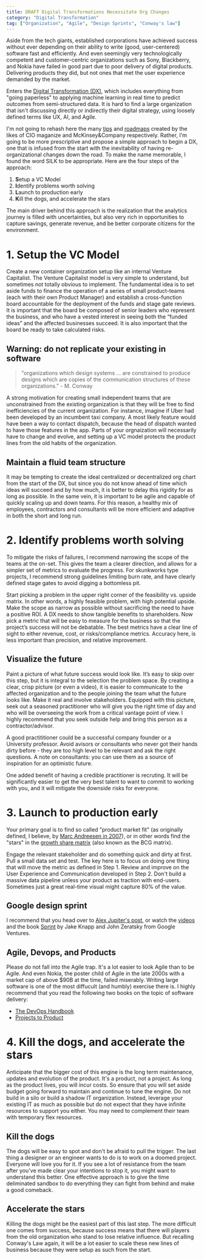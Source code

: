 ```yaml
---
title: DRAFT Digital Transformations Necessitate Org Changes
category: "Digital Transformation"
tag: ["Organization", "Agile", "Design Sprints", "Conway's law"]
---
```


Aside from the tech giants, established corporations have achieved success without ever depending on their ability to write (good, user-centered) software fast and efficiently. And even seemingly very technologically competent and customer-centric organizations such as Sony, Blackberry, and Nokia have failed in good part due to poor delivery of digital products. Delivering products they did, but not ones that met the user experience demanded by the market. 

Enters the [Digital Transformation (DX)](https://en.wikipedia.org/wiki/Digital_transformation), which includes everything from "going paperless" to applying machine learning in real time to predict outcomes from semi-structured data. It is hard to find a large organization that isn't discussing directly or indirectly their digital strategy, using loosely defined terms like UX, AI, and Agile.

I'm not going to rehash here the many [tips](https://www.cio.com/article/3211428/what-is-digital-transformation-a-necessary-disruption.html) and [roadmaps](https://www.mckinsey.com/industries/financial-services/our-insights/a-roadmap-for-a-digital-transformation) created by the likes of CIO maganize and McKinsey&Company respectively. Rather, I'm going to be more prescriptive and propose a simple approach to begin a DX, one that is infused from the start with the inevitability of having re-organizational changes down the road. To make the name memorable, I found the word SILK to be appropriate. Here are the four steps of the approach:

1. **S**etup a VC Model 
2. **I**dentify problems worth solving
3. **L**aunch to production early
4. **K**ill the dogs, and accelerate the stars

The main driver behind this approach is the realization that the analytics journey is filled with uncertainties, but also very rich in opportunities to capture savings, generate revenue, and be better corporate citizens for the environment. 

# 1. Setup the VC Model

Create a new container organization setup like an internal Venture Capitalist. The Venture Capitalist model is very simple to understand, but sometimes not totally obvious to implement. The fundamental idea is to set aside funds to finance the operation of a series of small product-teams (each with their own Product Manager) and establish a cross-function board accountable for the deployment of the funds and stage gate reviews. It is important that the board be composed of senior leaders who represent the business, and who have a vested interest in seeing both the “funded ideas” and the affected businesses succeed. It is also important that the board be ready to take calculated risks.

## Warning: do not replicate your existing in software

> "organizations which design systems ... are constrained to produce designs which are copies of the communication structures of these organizations." - M. Conway

A strong motivation for creating small independent teams that are unconstrained from the existing organization is that they will be free to find inefficiencies of the current organization. For instance, imagine if Uber had been developed by an incumbent taxi company. A most likely feature would have been a way to contact dispatch, because the head of dispatch wanted to have those features in the app. Parts of your orgnaization will necessarily have to change and evolve, and setting up a VC model protects the product lines from the old habits of the organization.

## Maintain a fluid team structure

It may be tempting to create the ideal centralized or decentralized org chart from the start of the DX, but since you do not know ahead of time which ideas will succeed and by how much, it is better to delay this rigidity for as long as possible. In the same vein, it is important to be agile and capable of quickly scaling up and down teams. For this reason, a healthy mix of employees, contractors and consultants will be more efficient and adaptive in both the short and long run.


# 2. Identify problems worth solving

To mitigate the risks of failures, I recommend narrowing the scope of the teams at the on-set. This gives the team a clearer direction, and allows for a simpler set of metrics to evaluate the progress. For skunkworks type projects, I recommend strong guidelines limiting burn rate, and have clearly defined stage gates to avoid digging a bottomless pit.

Start picking a problem in the upper right corner of the feasibility vs. upside matrix. In other words, a highly feasible problem, with high potential upside. Make the scope as narrow as possible without sacrificing the need to have a positive ROI. A DX needs to show tangible benefits to shareholders. Now pick a metric that will be easy to measure for the business so that the project’s success will not be debatable. The best metrics have a clear line of sight to either revenue, cost, or risks/compliance metrics. Accuracy here, is less important than precision, and relative improvement.

## Visualize the future

Paint a picture of what future success would look like. It’s easy to skip over this step, but it is integral to the selection the problem space. By creating a clear, crisp picture (or even a video), it is easier to communicate to the affected organization and to the people joining the team what the future looks like. Make it real and involve stakeholders. Equipped with this picture, seek out a seasoned practitioner who will give you the right time of day and who will be overseeing the work from a critical vantage point of view. I highly recommend that you seek outside help and bring this person as a contractor/advisor. 

A good practititioner could be a successful company founder or a University professor. Avoid avisors or consultants who never got their hands dirty before - they are too high level to be relevant and ask the right questions. A note on consultants: you can use them as a source of inspiration for an optimistic future. 

One added benefit of having a credible practitioner is recruting. It will be significantly easier to get the very best talent to want to commit to working with you, and it will mitigate the downside risks for everyone.

# 3. Launch to production early

Your primary goal is to find so called "product market fit" (as originally defined, I believe, by [Marc Andreesen in 2007](https://web.stanford.edu/class/ee204/ProductMarketFit.html)), or in other words find the "stars" in the [growth share matrix](https://en.wikipedia.org/wiki/Growth%E2%80%93share_matrix) (also known as the BCG matrix). 

Engage the relevant stakeholder and do something quick and dirty at first. Pull a small data set and test. The key here is to focus on doing one thing that will move the metric as defined in Step 1. Review and improve on the User Experience and Communication developed in Step 2. Don't build a massive data pipeline unless your product as traction with end-users. Sometimes just a great real-time visual might capture 80% of the value. 

## Google design sprint

I recommend that you head over to [Alex Jupiter's post](https://medium.theuxblog.com/a-product-design-toolkit-a-sprint-through-google-s-product-design-methodology-412b0743fadf), or watch the [videos](https://www.youtube.com/watch?v=Fc6A2WuEkZI&feature=youtu.be) and the book [Sprint](https://amzn.to/2WDMkB2) by Jake Knapp and John Zeratsky from Google Ventures.

## Agile, Devops, and Products

Please do not fall into the Agile trap. It's a lot easier to look Agile than to be Agile. And even Nokia, the poster child of Agile in the late 2000s with a market cap of above $90B at the time, failed miserably. Writing large software is one of the most diffucult (and humbly) exercise there is. I highly recommend that you read the following two books on the topic of software delivery:

+ [The DevOps Handbook](https://amzn.to/2MIlfYI)
+ [Projects to Product](https://amzn.to/2MFuHMJ)

# 4. Kill the dogs, and accelerate the stars

Anticipate that the bigger cost of this engine is the long term maintenance, updates and evolution of the product. It's a product, not a project. As long as the product lives, you will incur costs. So ensure that you will set aside budget going forward to maintain and continue to tune the engine. Do not build in a silo or build a shadow IT organization. Instead, leverage your existing IT as much as possible but do not expect that they have infinite resources to support you either. You may need to complement their team with temporary flex resources.

## Kill the dogs

The dogs will be easy to spot and don't be afraid to pull the trigger. The last thing a designer or an engineer wants to do is to work on a doomed project. Everyone will love you for it. If you see a lot of resistance from the team after you've made clear your intentions to stop it, you might want to understand this better. One effective approach is to give the time deliminated sandbox to do everything they can fight from behind and make a good comeback. 

## Accelerate the stars

Killing the dogs might be the easiest part of this last step. The more difficult one comes from success, because success means that there will players from the old organization who stand to lose relative influence.  But recalling Conway's Law again, it will be a lot easier to scale these new lines of business because they were setup as such from the start.

